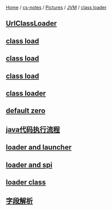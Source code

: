 [Home](https://mengxianbin.github.io) /
[cs-notes](https://mengxianbin.github.io/cs-notes/site) /
[Pictures](https://mengxianbin.github.io/cs-notes/site/Pictures) /
[JVM](https://mengxianbin.github.io/cs-notes/site/Pictures/JVM) /
[class loader](https://mengxianbin.github.io/cs-notes/site/Pictures/JVM/class%20loader)

## [UrlClassLoader](https://mengxianbin.github.io/cs-notes/site/Pictures/JVM/class%20loader/UrlClassLoader)

## [class load](https://mengxianbin.github.io/cs-notes/site/Pictures/JVM/class%20loader/class%20load)

## [class load](https://mengxianbin.github.io/cs-notes/site/Pictures/JVM/class%20loader/class%20load)

## [class load](https://mengxianbin.github.io/cs-notes/site/Pictures/JVM/class%20loader/class%20load)

## [class loader](https://mengxianbin.github.io/cs-notes/site/Pictures/JVM/class%20loader/class%20loader)

## [default zero](https://mengxianbin.github.io/cs-notes/site/Pictures/JVM/class%20loader/default%20zero)

## [java代码执行流程](https://mengxianbin.github.io/cs-notes/site/Pictures/JVM/class%20loader/java%E4%BB%A3%E7%A0%81%E6%89%A7%E8%A1%8C%E6%B5%81%E7%A8%8B)

## [loader and launcher](https://mengxianbin.github.io/cs-notes/site/Pictures/JVM/class%20loader/loader%20and%20launcher)

## [loader and spi](https://mengxianbin.github.io/cs-notes/site/Pictures/JVM/class%20loader/loader%20and%20spi)

## [loader class](https://mengxianbin.github.io/cs-notes/site/Pictures/JVM/class%20loader/loader%20class)

## [字段解析](https://mengxianbin.github.io/cs-notes/site/Pictures/JVM/class%20loader/%E5%AD%97%E6%AE%B5%E8%A7%A3%E6%9E%90)
